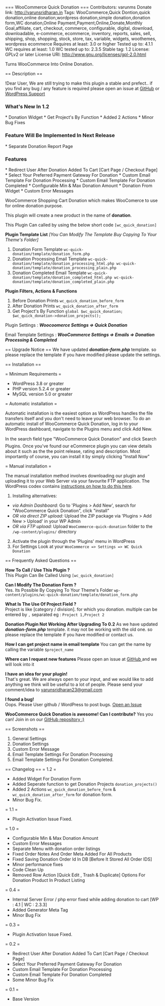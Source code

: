 === WooCommerce Quick Donation ===
Contributors: varunms
Donate link: http://varunsridharan.in
Tags: WooCommerce,Quick Dontion,quick donation,online donation,wordpress donation,simple donation,donation form,WC donation,Online Payment,Payment,Online,Donate,Monthly Goal,affiliate, cart, checkout, commerce, configurable, digital, download, downloadable, e-commerce, ecommerce, inventory, reports, sales, sell, shipping, shop, shopping, stock, store, tax, variable, widgets, woothemes, wordpress ecommerce
Requires at least: 3.0 or higher
Tested up to: 4.1.1
WC requires at least: 1.0
WC tested up to: 2.3.5
Stable tag: 1.2
License: GPLv2 or later
License URI: http://www.gnu.org/licenses/gpl-2.0.html

Turns WooCommerce Into Online Donation.

== Description ==

<div class="plugin-notice plugin-notice-requested"> <span>!</span><span class="plugin-notice-banner-msg">Dear User, We are still trying to make this plugin a stable and prefect.. if you find any bug / any feature is required please open an issue at <a href="https://github.com/technofreaky/woocomerce-quick-donation/issues">GitHub</a> or <a href="https://wordpress.org/support/plugin/woocommerce-quick-donation">WordPress Support</a> </span></div>

<h3> What's New In 1.2 </h3>
* Donation Widget
* Get Project's By Function
* Added 2 Actions
* Minor Bug Fixes 


<h3> Feature Will Be Implemented In Next Release </h3>
* Separate Donation Report Page


<h3> <blink> Features </blink></h3>
* Redirect User After Donation Added To Cart [Cart Page / Checkout Page]
* Select Your Preferred Payment Gateway For Donation
* Custom Email Template For Donation Processing
* Custom Email Template For Donation Completed
* Configurable Min & Max Donation Amount
* Donation From Widget
* Custom Error Messages


WooCommerce Shopping Cart Donation which makes WooComerce to use for online donation purpose.

This plugin will create a new product in the name of **donation**.

This Plugin Can called by using the below short code
`[wc_quick_donation]`


**Plugin Template List** *[You Can Modify The Template Buy Copying To Your Theme's Folder]*
1. Donation Form Template
`wc-quick-donation/template/donation_form.php`
2. Donation Processing Email Template
`wc-quick-donation/template/donation_processing_html.php
 wc-quick-donation/template/donation_processing_plain.php`
3. Donation Completed Email Template
`wc-quick-donation/template/donation_completed_html.php
 wc-quick-donation/template/donation_completed_plain.php`

**Plugin Filters, Actions & Functions** 
1. Before Donation Prints
`wc_quick_donation_before_form`
2. After Donation Prints
`wc_quick_donation_after_form`
3. Get Project's By Function
`global $wc_quick_donation; $wc_quick_donation->donation_projects();`

Plugin Settings : ***Woocoomerce Settings => Quick Donation***

Email Template Settings : ***WooCommerce Settings => Emails => Donation Processing & Completed***

== Upgrade Notice ==
We have updated ***donation-form.php*** template. so please replace the template if you have modified
please update the settings.

== Installation ==


= Minimum Requirements =

* WordPress 3.8 or greater
* PHP version 5.2.4 or greater
* MySQL version 5.0 or greater

= Automatic installation =

Automatic installation is the easiest option as WordPress handles the file transfers itself and you don't need to leave your web browser. To do an automatic install of WooCommerce Quick Donation, log in to your WordPress dashboard, navigate to the Plugins menu and click Add New.

In the search field type "WooCommerce Quick Donation" and click Search Plugins. Once you've found our eCommerce plugin you can view details about it such as the the point release, rating and description. Most importantly of course, you can install it by simply clicking "Install Now"

= Manual installation =

The manual installation method involves downloading our plugin and uploading it to your Web Server via your favourite FTP application. The WordPress codex contains [instructions on how to do this here](http://codex.wordpress.org/Managing_Plugins#Manual_Plugin_Installation).



1. Installing alternatives:
 * *via Admin Dashboard:* Go to 'Plugins > Add New', search for "WooCommerce Quick Donation", click "install"
 * *OR via direct ZIP upload:* Upload the ZIP package via 'Plugins > Add New > Upload' in your WP Admin
 * *OR via FTP upload:* Upload `WooCommerce-quick-donation` folder to the `/wp-content/plugins/` directory
2. Activate the plugin through the 'Plugins' menu in WordPress
3. For Settings Look at your `WooCommerce => Settings => WC Quick Donation`





== Frequently Asked Questions ==

**How To Call / Use This Plugin ?**  
This Plugin Can Be Called Using `[wc_quick_donation]`

**Can I Modify The Donation Form ?**  
Yes. Its Possible By Copying To Your Theme's Folder `wp-content/plugins/wc-quick-donation/template/donation_form.php`

**What Is The Use Of Project Field ?**  
Project is like [category / division]. for which you donation. multiple can be entered by `,` separated eg : `Project 1,Project 2`

**Donation Plugin Not Working After Upgrading To 0.2**
As we have updated ***donation-form.php*** template. it may not be working with the old one. so please replace the template if you have modified or contact us.

**How I can get project name in email template**
You can get the name by calling the variable `$project_name`

**Where can I request new features**
Please open an issue at <a href="https://github.com/technofreaky/woocomerce-quick-donation/"> GitHub </a> and we will look into it

**I have an idea for your plugin!**  
That's great. We are always open to your input, and we would like to add anything we think will be useful to a lot of people. Please send your comment/idea to varunsridharan23@gmail.com

**I found a bug!**  
Oops. Please User github / WordPress to post bugs.  <a href="https://github.com/technofreaky/woocomerce-quick-donation/"> Open an Issue </a>

**WooCommerce Quick Donation is awesome! Can I contribute?**
Yes you can! Join in on our <a href="https://github.com/technofreaky/woocomerce-quick-donation/">GitHub repository :)</a>

== Screenshots ==
1. General Settings 
2. Donation Settings
3. Custom Error Message
4. Email Template Settings For Donation Processing
5. Email Template Settings For Donation Completed.

== Changelog ==
= 1.2 =
* Added Widget For Donation Form
* Added Seperate function to get Donation Projects `donation_projects()`
* Added 2 Actions `wc_quick_donation_before_form` & `wc_quick_donation_after_form` for donation form.
* Minor Bug Fix.

= 1.1 =
* Plugin Activation Issue Fixed.

= 1.0 =
* Configurable Min & Max Donation Amount
* Custom Error Messages
* Separate Menu with donation order listings
* Fixed Order Notes And Order Meta Added For All Products
* Fixed Saving Donation Order Id In DB [Before It Stored All Order IDS]
* Minor performance fixes
* Code Clean Up
* Removed Row Action [Quick Edit , Trash & Duplicate] Options For Donation Product In Product Listing

= 0.4 =
* Internal Server Error / php error fixed while adding donation to cart  [WP : 4.1 | WC : 2.3.3]
* Added Generator Meta Tag
* Minor Bug Fix

= 0.3 =
* Plugin Activation Issue Fixed.

= 0.2 =
* Redirect User After Donation Added To Cart [Cart Page / Checkout Page]
* Select Your Preferred Payment Gateway For Donation
* Custom Email Template For Donation Processing
* Custom Email Template For Donation Completed
* Some Minor Bug Fix

= 0.1 =
* Base Version
